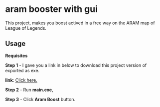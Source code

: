 # aram booster with gui

This project, makes you boost actived in a free way on the ARAM map of League of Legends.



## Usage

**Requisites**

**Step 1** - I gave you a link in below to download this project version of exported as exe.

**link**: [Click here.]('shorturl.at/beBQ7')

**Step 2** - Run **main.exe**,

**Step 3** - Click **Aram Boost** button.

